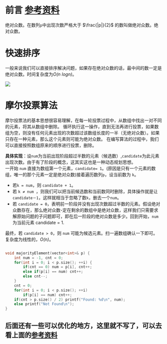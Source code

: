 # 前言 [参考资料](https://www.cnblogs.com/RioTian/p/12486239.html)

绝对众数。在数列`p`中出现次数严格大于 $\frac{|p|}{2}$ 的数叫做绝对众数。绝对众数。

# 快速排序

一般来说我们可以直接排序解决问题，如果存在绝对众数的话，最中间的数一定是绝对众数。时间复杂度为*O(n logn)*。

![](https://cdn.jsdelivr.net/gh/RivTian/Blogimg/img/20210724160433.png)

# 摩尔投票算法

摩尔投票法的基本思想很容易理解，在每一轮投票过程中，从数组中找出一对不同的元素，将其从数组中删除。
循环执行这一操作，直到无法再进行投票，如果数组为空，则没有任何元素出现的次数超过该数组长度的一半（无绝对众数）。如果只存在一种元素，那么这个元素则可能为绝对众数。
在编写算法的过程中，我们可以直接按照数组原来的顺序进行投票，删除。

**具体实现**：设`num`为当前出现阶段超过半数的元素（候选数）,`candidate`为此元素出现次数。由于有了阶段的概念，这其实这也是一种动态规划思想。  
一开始 `num` 直接为数组第一个元素，`candidate= 1`。(原因是只有一个元素的数组，唯一的那个元素一定是绝对众数)接着遍历数列`p`，设当前数为 `k`。
- 若`k = num`，则 `candidate + 1`。
- 若 `k ≠ num `，则我们可以把当前候选数和当前数同时删除，具体操作就是让 `candidate－1`，这样就相当于忽略了数`k`，删去一个`num`。
- 若 `candidate = 0`，表明前一阶段并没有出现次数超过半数的元素。假设绝对众数存在，那么绝对众数-定在剩余的数组中是绝对众数，这样我们只需要求解原始问题的子问题即可，即在后一阶段的绝对众数是多少。回到开始，`num`为当前元素 candidate = 1.

最终，若 `candidate > 0`，则 `num` 可能为候选元素。扫一遍数组确认一下即可。
复杂度为线性的，*O(n)*。

```cpp

void majorityElement(vector<int>& p) {  
    int num = -1, cnt = 0;
    for(int i = 0; i < p.size(); ++i) {
        if(cnt == 0) num = p[i], cnt++;
        else if(p[i] == num) cnt++;
        else cnt--;        
    }
    cnt = 0;
    for(int i = 0; i < p.size(); ++i)
        if(p[i] == num) cnt++;
    if(cnt > p.size() / 2) printf("Found: %d\n", num);
    else printf("Not Found\n");
}

```

## 后面还有一些可以优化的地方，这里就不写了，可以去看上面的[参考资料](https://www.cnblogs.com/RioTian/p/12486239.html)
